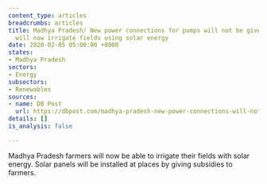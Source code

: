```yaml
---
content_type: articles
breadcrumbs: articles
title: Madhya Pradesh/ New power connections for pumps will not be given, farmers
  will now irrigate fields using solar energy
date: 2020-02-05 05:00:00 +0000
states:
- Madhya Pradesh
sectors:
- Energy
subsectors:
- Renewables
sources:
- name: DB Post
  url: https://dbpost.com/madhya-pradesh-new-power-connections-will-not-be-given-farmers-will-now-have-to-irrigate-using-solar-energy/
details: []
is_analysis: false

---
```

Madhya Pradesh farmers will now be able to irrigate their fields with solar energy. Solar panels will be installed at places by giving subsidies to farmers.